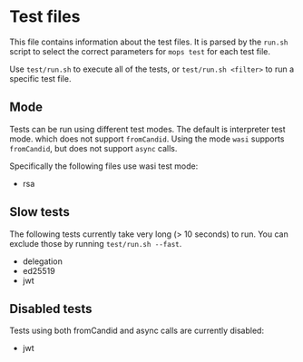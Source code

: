 # Test files

This file contains information about the test files.
It is parsed by the `run.sh` script to select the correct parameters for `mops test` for each test file.

Use `test/run.sh` to execute all of the tests, or `test/run.sh <filter>` to run a specific test file.

## Mode

Tests can be run using different test modes.
The default is interpreter test mode. which does not support `fromCandid`.
Using the mode `wasi` supports `fromCandid`, but does not support `async` calls.

Specifically the following files use wasi test mode:

- rsa

## Slow tests

The following tests currently take very long (> 10 seconds) to run.
You can exclude those by running `test/run.sh --fast`.

- delegation
- ed25519
- jwt

## Disabled tests

Tests using both fromCandid and async calls are currently disabled:

- jwt
